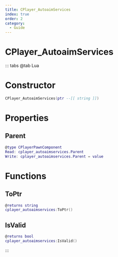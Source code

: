 ```yaml
---
title: CPlayer_AutoaimServices
index: true
order: 2
category:
  - Guide
---
```


# CPlayer_AutoaimServices

::: tabs
@tab Lua
# Constructor
```lua
CPlayer_AutoaimServices(ptr --[[ string ]])
```
# Properties
## Parent 
```lua
@type CPlayerPawnComponent
Read: cplayer_autoaimservices.Parent
Write: cplayer_autoaimservices.Parent = value
```
# Functions
## ToPtr
```lua
@returns string
cplayer_autoaimservices:ToPtr()
```
## IsValid
```lua
@returns bool
cplayer_autoaimservices:IsValid()
```

:::